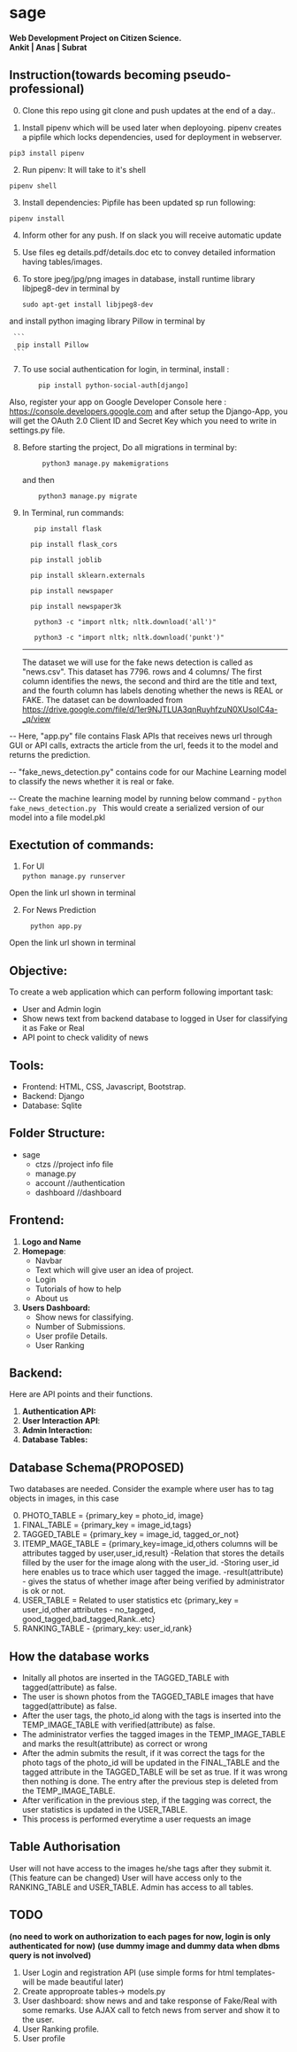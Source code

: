 # sage
#### Web Development Project on Citizen Science.<br>Ankit | Anas | Subrat

## Instruction(towards becoming pseudo-professional)
0. Clone this repo using git clone and push updates at the end of a day..

1. Install pipenv which will be used later when deployoing. pipenv creates a pipfile which locks dependencies, used for deployment in webserver.
```console
pip3 install pipenv
```
2. Run pipenv: It will take to it's shell
```console
pipenv shell
```
3. Install dependencies: Pipfile has been updated sp run following:
```console
pipenv install
```
4. Inform other for any push. If on slack you will receive automatic update

5. Use files eg details.pdf/details.doc etc to convey detailed information having tables/images.

6. To store jpeg/jpg/png images in database, install runtime library libjpeg8-dev in terminal by 
    ```console
    sudo apt-get install libjpeg8-dev
    ```
  and install python imaging library Pillow in terminal by    
    
     ```
      pip install Pillow  
     ```
    
7. To use social authentication for login, in terminal, install :
 
    ```console
        pip install python-social-auth[django]
    ```
 Also, register your app on Google Developer Console here : https://console.developers.google.com
 and after setup the Django-App, you will get the OAuth 2.0 Client ID and Secret Key which you need to write in settings.py     file.

 
 
 8. Before starting the project, Do all migrations in terminal by:
 
    ```console
         python3 manage.py makemigrations
    ```
    and then
    
    ```console
        python3 manage.py migrate
    ```
9. In Terminal, run commands:
   
   ```
      pip install flask  
    ```
    ```
      pip install flask_cors  
    ```
    ```
      pip install joblib  
    ```
    ```
      pip install sklearn.externals  
    ```
    ```
      pip install newspaper  
    ```
    ```
      pip install newspaper3k  
    ```
    ```
       python3 -c "import nltk; nltk.download('all')" 
    ```
    ```
       python3 -c "import nltk; nltk.download('punkt')" 
    ```
    
    
    --------------------------------------------------------------------------------
    
    The dataset we will use for the fake news detection is called as "news.csv". This dataset has 7796. rows and 4 columns/ The first column identifies the news, the second and third are the title and text, and the fourth column has labels denoting whether the news is REAL or FAKE. The dataset can be downloaded from https://drive.google.com/file/d/1er9NJTLUA3qnRuyhfzuN0XUsoIC4a-_q/view
 
 -- Here, "app.py" file contains Flask APIs that receives news url through GUI or API calls, extracts the article from the url, feeds it to the model and returns the prediction.
 
 -- "fake_news_detection.py" contains code for our Machine Learning model to classify the news whether it is real or fake.
 
 -- Create the machine learning model by running below command -
     ```python fake_news_detection.py
     ```
This would create a serialized version of our model into a file model.pkl
 
 ## Exectution of commands:   
 
  1) For UI   
    ```
      python manage.py runserver  
    ```
         
  Open the link url shown in terminal        
      
 2) For News Prediction   
    ```
      python app.py  
    ```
         
  Open the link url shown in terminal        
           
      

## Objective:
To create a web application which can perform following important task:
- User and Admin login
- Show news text from backend database to logged in  User for classifying it as Fake or Real
- API point to check validity of news

## Tools:
- Frontend: HTML, CSS, Javascript, Bootstrap.
- Backend: Django
- Database: Sqlite

## Folder Structure:
- sage
     - ctzs //project info file
     - manage.py
     - account //authentication
     - dashboard //dashboard

## Frontend:
1. **Logo and Name**
2. **Homepage**: 
     - Navbar
     - Text which will give user an idea of project.
     - Login
     - Tutorials of how to help
     - About us
3. **Users Dashboard:**  
    - Show news for classifying.
    - Number of Submissions.
    - User profile Details.
    - User Ranking


## Backend:
Here are API points and their functions.
1. **Authentication API:**
2. **User Interaction API**:
3. **Admin Interaction:**
4. **Database Tables:**
 
## Database Schema(PROPOSED)
Two databases are needed. Consider the example where user has to tag objects in images, in this case

0. PHOTO_TABLE = {primary_key = photo_id, image}
1. FINAL_TABLE = {primary_key = image_id,tags}
2. TAGGED_TABLE = {primary_key = image_id, tagged_or_not}
3. ITEMP_MAGE_TABLE = {primary_key=image_id,others columns will be attributes tagged by user,user_id,result}
     -Relation that stores the details filled by the user for the image along with the user_id.
     -Storing user_id here enables us to trace which user tagged the image.
     -result(attribute) - gives the status of whether image after being verified by administrator is ok or not.
4. USER_TABLE = Related to user statistics etc
     {primary_key = user_id,other attributes - no_tagged, good_tagged,bad_tagged,Rank..etc}
5. RANKING_TABLE - {primary_key: user_id,rank}
## How the database works     

- Initally all photos are inserted in the TAGGED_TABLE with tagged(attribute) as false.
- The user is shown photos from the TAGGED_TABLE images that have tagged(attribute) as false.
- After the user tags, the photo_id along with the tags is inserted into the TEMP_IMAGE_TABLE with verified(attribute) as false.
- The administrator verfies the tagged images in the TEMP_IMAGE_TABLE  and marks the result(attribute) as correct or wrong
- After the admin submits the result, if it was correct the tags for the photo tags of the photo_id will be updated in the FINAL_TABLE
     and the tagged attribute in the TAGGED_TABLE will be set as true. If it was wrong then nothing is done.
     The entry after the previous step is deleted from the TEMP_IMAGE_TABLE.
- After verification in the previous step, if the tagging was correct, the user statistics is updated in the USER_TABLE.
- This process is performed everytime a user requests an image
## Table Authorisation

User will not have access to the images he/she tags after they submit it.(This feature can be changed)
User will have access only to the RANKING_TABLE and USER_TABLE.
Admin has access to all tables.

## TODO
**(no need to work on authorization to each pages for now, login is only authenticated for now)**
**(use dummy image and dummy data when dbms query is not involved)**
1. User Login and registration API (use simple forms for html templates- will be made beautiful later)
2. Create approproate tables-> models.py
3. User dashboard: show news and and take response of Fake/Real with some remarks. Use AJAX call to fetch news from server and show it to the user.
4. User Ranking profile.
5. User profile
